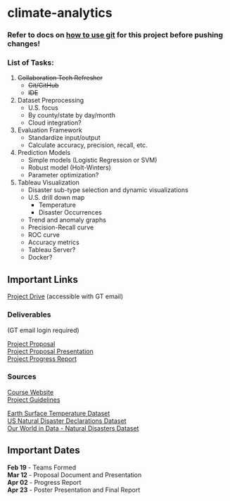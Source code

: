 # climate-analytics

### Refer to docs on [how to use git](docs/how_to_git.md) for this project before pushing changes!

### List of Tasks:

1. ~~Collaboration Tech Refresher~~
    * ~~Git/GitHub~~
    * ~~IDE~~
2. Dataset Preprocessing
    * U.S. focus
    * By county/state by day/month
    * Cloud integration?
3. Evaluation Framework
    * Standardize input/output
    * Calculate accuracy, precision, recall, etc.
4. Prediction Models
    * Simple models (Logistic Regression or SVM)
    * Robust model (Holt-Winters)
    * Parameter optimization?
5. Tableau Visualization
    * Disaster sub-type selection and dynamic visualizations
    * U.S. drill down map
        * Temperature
        * Disaster Occurrences
    * Trend and anomaly graphs
    * Precision-Recall curve
    * ROC curve
    * Accuracy metrics
    * Tableau Server?
    * Docker?

## Important Links

[Project Drive](https://gtvault-my.sharepoint.com/:f:/g/personal/harrison3_gatech_edu/Eob_AFiK-eBIvvi_LEIiOlIBBjTE2BvpE8fXKaotnuQgog?e=FLLuqk) (accessible with GT email)

### Deliverables
(GT email login required)

[Project Proposal](https://gtvault-my.sharepoint.com/:w:/g/personal/harrison3_gatech_edu/EWpzF0Yu6KJGrOwv_ypQX7ABP778uFhLW8MNLl_tNO5iDg?e=j06Ujp)  
[Project Proposal Presentation](https://gtvault-my.sharepoint.com/:p:/g/personal/harrison3_gatech_edu/Ebzd_6ej9cBCkZrUjMwDzusBDNn75v2loMTTuMh1PNP-eQ?e=sib92u)  
[Project Progress Report](https://gtvault-my.sharepoint.com/:w:/g/personal/harrison3_gatech_edu/EaxFYrV6QD1EhDglKxr5wp8BEBD-qlQcyNZlZMHuTagxiQ?e=4aOJo7)

### Sources

[Course Website](https://poloclub.github.io/cse6242-2021spring-online/)  
[Project Guidelines](https://docs.google.com/document/d/e/2PACX-1vTtXIpEy6kkacaMPYOrSoH0-zu3UuFHYyTgr_JdOgO6c23PCAWlQhAwt7ifV_H9T84O2TmhFlqnDR4_/pub)

[Earth Surface Temperature Dataset](https://www.kaggle.com/berkeleyearth/climate-change-earth-surface-temperature-data)  
[US Natural Disaster Declarations Dataset](https://www.kaggle.com/headsortails/us-natural-disaster-declarations)  
[Our World in Data - Natural Disasters Dataset](https://ourworldindata.org/natural-disasters#extreme-temperature-heat-cold)

## Important Dates

<b>Feb 19</b> - Teams Formed  
<b>Mar 12</b> - Proposal Document and Presentation  
<b>Apr 02</b> - Progress Report  
<b>Apr 23</b> - Poster Presentation and Final Report
